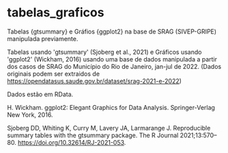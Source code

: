 # tabelas_graficos
Tabelas {gtsummary} e Gráfios {ggplot2} na base de SRAG (SIVEP-GRIPE) manipulada previamente.

Tabelas usando 'gtsummary' (Sjoberg et al., 2021) e Gráficos usando 'ggplot2' (Wickham, 2016) usando uma base de dados manipulada a partir dos casos de SRAG do Município do Rio de Janeiro, jan-jul de 2022. (Dados originais podem ser extraidos de https://opendatasus.saude.gov.br/dataset/srag-2021-e-2022)

Dados estão em RData.

  H. Wickham. ggplot2: Elegant Graphics for Data Analysis.
  Springer-Verlag New York, 2016.
  
  Sjoberg DD, Whiting K, Curry M, Lavery JA, Larmarange J.
  Reproducible summary tables with the gtsummary package. The R
  Journal 2021;13:570–80. https://doi.org/10.32614/RJ-2021-053.

